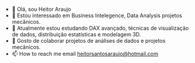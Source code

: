 - 👋 Olá, sou Heitor Araujo
- 👀 Estou interessado em Business Intelegence, Data Analysis projetos mecânicos.
- 🌱 Atualmente estou estudando DAX avançado, técnicas de visualização de dados, distribuição estatísticas e modelagem 3D.
- 💞️ Gosto de colaborar projetos de análises de dados e projetos mecânicos.
- 📫 How to reach me email heitorsantosaraujo@hotmail.com

<!---
HeitorSAraujo/HeitorSAraujo is a ✨ special ✨ repository because its `README.md` (this file) appears on your GitHub profile.
You can click the Preview link to take a look at your changes.
--->
